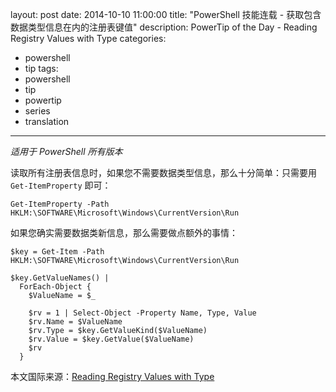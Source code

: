 ﻿layout: post
date: 2014-10-10 11:00:00
title: "PowerShell 技能连载 - 获取包含数据类型信息在内的注册表键值"
description: PowerTip of the Day - Reading Registry Values with Type
categories:
- powershell
- tip
tags:
- powershell
- tip
- powertip
- series
- translation
---
_适用于 PowerShell 所有版本_

读取所有注册表信息时，如果您不需要数据类型信息，那么十分简单：只需要用 `Get-ItemProperty` 即可：

    Get-ItemProperty -Path HKLM:\SOFTWARE\Microsoft\Windows\CurrentVersion\Run

如果您确实需要数据类新信息，那么需要做点额外的事情：

    $key = Get-Item -Path HKLM:\SOFTWARE\Microsoft\Windows\CurrentVersion\Run
    
    $key.GetValueNames() |
      ForEach-Object {
        $ValueName = $_
    
        $rv = 1 | Select-Object -Property Name, Type, Value
        $rv.Name = $ValueName
        $rv.Type = $key.GetValueKind($ValueName)
        $rv.Value = $key.GetValue($ValueName)
        $rv 
      }

<!--more-->
本文国际来源：[Reading Registry Values with Type](http://community.idera.com/powershell/powertips/b/tips/posts/reading-registry-values-with-type)
